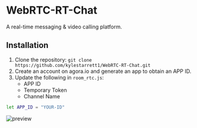 # WebRTC-RT-Chat
A real-time messaging & video calling platform.

## Installation
1. Clone the repository: `git clone https://github.com/kylestarrett1/WebRTC-RT-Chat.git`
2. Create an account on agora.io and generate an app to obtain an APP ID.
3. Update the following in `room_rtc.js`: 
    - APP ID
    - Temporary Token
    - Channel Name

```bash
let APP_ID = "YOUR-ID"
```

![preview](https://github.com/kylestarrett1/WebRTC-RT-Chat/assets/48605044/6a188cf6-9612-4b04-8f35-177d2c87efb6)
